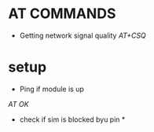 # AT COMMANDS

- Getting network signal quality *AT+CSQ*

# setup

- Ping if module is up 

*AT*
_OK_

- check if sim is blocked byu pin *
